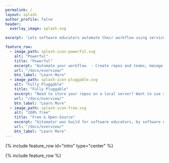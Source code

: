 ```yaml
---
permalink: /
layout: splash
author_profile: false
header:
  overlay_image: splash.svg

excerpt: 'Lets software educators automate their workflow using services like GitHub & Travis CI<br /> <small>Currently in Pre-Alpha</small>'

feature_row:
  - image_path: splash-icon-powerful.svg
    alt: "Powerful"
    title: "Powerful"
    excerpt: "Automate your workflow  - Create repos and teams, manage access permissions, enable/disable CI, and more. Use a built-in workflow or create you own - Gitomator is designed to be extensible."
    url: "/docs/overview/"
    btn_label: "Learn More"
  - image_path: splash-icon-pluggable.svg
    alt: "Fully Pluggable"
    title: "Fully Pluggable"
    excerpt: "Need to store your repos on a local server? Want to use a custom CI? No problem. Gitomator allows you to mix & match different services in your automated workflow."
    url: "/docs/overview/"
    btn_label: "Learn More"
  - image_path: splash-icon-free.svg
    alt: "100% free"
    title: "Free & Open-Source"
    excerpt: "Gitomator was build for software educators, by software educators. It is free to use however you want, under the MIT License. "
    url: "/docs/overview/"
    btn_label: "Learn More"
---
```


{% include feature_row id="intro" type="center" %}

{% include feature_row %}
